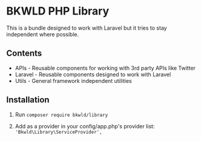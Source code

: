 # BKWLD PHP Library

This is a bundle designed to work with Laravel but it tries to stay independent where possible.


## Contents

* APIs - Reusable components for working with 3rd party APIs like Twitter
* Laravel - Reusable components designed to work with Laravel
* Utils - General framework independent utilities


## Installation

1. Run `composer require bkwld/library`

2. Add as a provider in your config/app.php's provider list: `'Bkwld\Library\ServiceProvider',`
